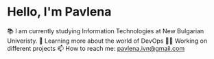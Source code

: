 # Hello, I'm Pavlena 

📚 I am currently studying Information Technologies at New Bulgarian Univeristy. 
🌱 Learning more about the world of DevOps
👨‍💻 Working on different projects
📫 How to reach me: pavlena.ivn@gmail.com

